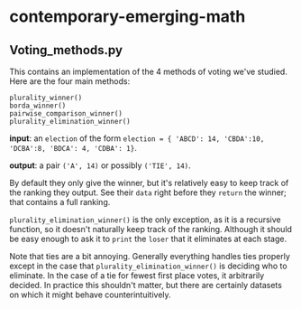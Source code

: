 # contemporary-emerging-math

## Voting_methods.py

This contains an implementation of the 4 methods of voting we've studied. Here are the four main methods:

    plurality_winner()
    borda_winner()
    pairwise_comparison_winner()
    plurality_elimination_winner()

**input**: an `election` of the form `election = { 'ABCD': 14, 'CBDA':10, 'DCBA':8, 'BDCA': 4, 'CDBA': 1}`.

**output**: a pair `('A', 14)` or possibly `('TIE', 14)`.

By default they only give the winner, but it's relatively easy to keep track of the ranking they output. See their `data` right before they `return` the winner; that contains a full ranking.

`plurality_elimination_winner()` is the only exception, as it is a recursive function, so it doesn't naturally keep track of the ranking. Although it should be easy enough to ask it to `print` the `loser` that it eliminates at each stage.

Note that ties are a bit annoying. Generally everything handles ties properly except in the case that `plurality_elimination_winner()` is deciding who to eliminate. In the case of a tie for fewest first place votes, it arbitrarily decided. In practice this shouldn't matter, but there are certainly datasets on which it might behave counterintuitively.
